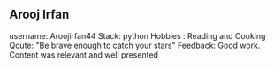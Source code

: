 ## Arooj Irfan
username: Aroojirfan44
Stack: python
Hobbies :  Reading and Cooking 
Qoute: "Be brave enough to catch your stars"
Feedback: Good work. Content was relevant and well presented